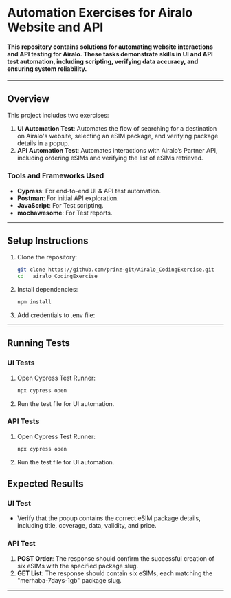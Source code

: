 # Automation Exercises for Airalo Website and API  

#### This repository contains solutions for automating website interactions and API testing for Airalo. These tasks demonstrate skills in UI and API test automation, including scripting, verifying data accuracy, and ensuring system reliability.  
---

## Overview  

This project includes two exercises:  
1. **UI Automation Test**: Automates the flow of searching for a destination on Airalo's website, selecting an eSIM package, and verifying package details in a popup.  
2. **API Automation Test**: Automates interactions with Airalo’s Partner API, including ordering eSIMs and verifying the list of eSIMs retrieved.  

### Tools and Frameworks Used 
- **Cypress**: For end-to-end UI & API test automation. 
- **Postman**: For initial API exploration.  
- **JavaScript**: For Test scripting.  
- **mochawesome**: For Test reports.  

---

## Setup Instructions  

1. Clone the repository:  
   ```bash  
   git clone https://github.com/prinz-git/Airalo_CodingExercise.git  
   cd   airalo_CodingExercise
   ```  

2. Install dependencies:  
   ```bash  
   npm install  
   ```  
3. Add credentials to .env file:  
---

## Running Tests  

### UI Tests  
1. Open Cypress Test Runner:  
   ```bash  
   npx cypress open  
   ```  
2. Run the test file for UI automation.  

### API Tests  
1. Open Cypress Test Runner:  
   ```bash  
   npx cypress open  
   ```  
2. Run the test file for UI automation.  

## Expected Results  

### UI Test  
- Verify that the popup contains the correct eSIM package details, including title, coverage, data, validity, and price.  

### API Test  
1. **POST Order**: The response should confirm the successful creation of six eSIMs with the specified package slug.  
2. **GET List**: The response should contain six eSIMs, each matching the "merhaba-7days-1gb" package slug.  

---